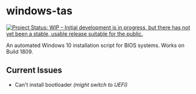 # windows-tas
[![Project Status: WIP – Initial development is in progress, but there has not yet been a stable, usable release suitable for the public.](https://www.repostatus.org/badges/latest/wip.svg)](https://www.repostatus.org/#wip)

An automated Windows 10 installation script for BIOS systems. Works on Build 1809.

## Current Issues

* Can't install bootloader *(might switch to UEFI)*
